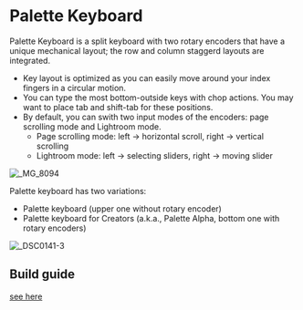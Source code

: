# Palette Keyboard

Palette Keyboard is a split keyboard with two rotary encoders that have a unique mechanical layout; the row and column staggerd layouts are integrated.
- Key layout is optimized as you can easily move around your index fingers in a circular motion.
- You can type the most bottom-outside keys with chop actions. You may want to place tab and shift-tab for these positions.
- By default, you can swith two input modes of the encoders: page scrolling mode and Lightroom mode.
  - Page scrolling mode: left -> horizontal scroll, right -> vertical scrolling
  - Lightroom mode: left -> selecting sliders, right -> moving slider

![_MG_8094](https://user-images.githubusercontent.com/617057/76757973-0b5f3680-67cc-11ea-989d-8562ef4af6c9.jpg)

Palette keyboard has two variations:
- Palette keyboard (upper one without rotary encoder)
- Palette keyboard for Creators (a.k.a., Palette Alpha, bottom one with rotary encoders)

![_DSC0141-3](https://user-images.githubusercontent.com/617057/76695999-a8857680-66c9-11ea-9e60-786ee995818f.jpg)


## Build guide

[see here](./palette_alpha/doc/build_guide.md)
